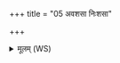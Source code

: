 +++
title = "05 अवशसा निःशसा"

+++
<details><summary>मूलम् (WS)</summary>

अवशसा निःशसा यत् पराशसोपारिमः यज्जाग्रतो यत् स्वपन्तः ।  
अग्निर्विश्वान्यप दुष्कृतान्यजुष्टान्यारे अस्मद् दधातु ॥ ५ ॥
</details>
